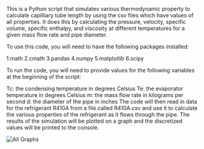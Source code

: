 This is a Python script that simulates various thermodynamic property to calculate capilliary tube length by using the csv files which have values of all properties. It does this by calculating the pressure, velocity, specific volume, specific enthalpy, and viscosity at different temperatures for a given mass flow rate and pipe diameter. 

To use this code, you will need to have the following packages installed:

1.math
2.cmath
3.pandas
4.numpy
5.matplotlib
6.scipy

To run the code, you will need to provide values for the following variables at the beginning of the script:

Tc: the condensing temperature in degrees Celsius
Te: the evaporator temperature in degrees Celsius
m: the mass flow rate in kilograms per second
d: the diameter of the pipe in inches
The code will then read in data for the refrigerant R410A from a file called R410A.csv and use it to calculate the various properties of the refrigerant as it flows through the pipe. The results of the simulation will be plotted on a graph and the discretized values will be printed to the console.

![All Graphs](https://user-images.githubusercontent.com/38880121/212341369-9373c049-f9b5-454e-815f-d7b16a5f9d30.png)


